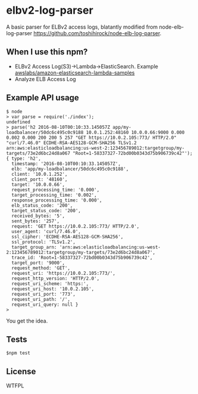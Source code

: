# elbv2-log-parser


A basic parser for ELBv2 access logs, blatantly modified from node-elb-log-parser https://github.com/toshihirock/node-elb-log-parser.

## When I use this npm?

+ ELBv2 Access Log(S3)->Lambda->ElasticSearch. Example [awslabs/amazon-elasticsearch-lambda-samples](https://github.com/awslabs/amazon-elasticsearch-lambda-samples/blob/master/src/s3_lambda_es.js)
+ Analyze ELB Access Log


## Example API usage

```
$ node
> var parse = require('./index');
undefined
> parse('h2 2016-08-10T00:10:33.145057Z app/my-loadbalancer/50dc6c495c0c9188 10.0.1.252:48160 10.0.0.66:9000 0.000 0.002 0.000 200 200 5 257 "GET https://10.0.2.105:773/ HTTP/2.0" "curl/7.46.0" ECDHE-RSA-AES128-GCM-SHA256 TLSv1.2 arn:aws:elasticloadbalancing:us-west-2:123456789012:targetgroup/my-targets/73e2d6bc24d8a067 "Root=1-58337327-72bd00b0343d75b906739c42"');
{ type: 'h2',
  timestamp: '2016-08-10T00:10:33.145057Z',
  elb: 'app/my-loadbalancer/50dc6c495c0c9188',
  client: '10.0.1.252',
  client_port: '48160',
  target: '10.0.0.66',
  request_processing_time: '0.000',
  target_processing_time: '0.002',
  response_processing_time: '0.000',
  elb_status_code: '200',
  target_status_code: '200',
  received_bytes: '5',
  sent_bytes: '257',
  request: 'GET https://10.0.2.105:773/ HTTP/2.0',
  user_agent: 'curl/7.46.0',
  ssl_cipher: 'ECDHE-RSA-AES128-GCM-SHA256',
  ssl_protocol: 'TLSv1.2',
  target_group_arn: 'arn:aws:elasticloadbalancing:us-west-2:123456789012:targetgroup/my-targets/73e2d6bc24d8a067',
  trace_id: 'Root=1-58337327-72bd00b0343d75b906739c42',
  target_port: '9000',
  request_method: 'GET',
  request_uri: 'https://10.0.2.105:773/',
  request_http_version: 'HTTP/2.0',
  request_uri_scheme: 'https:',
  request_uri_host: '10.0.2.105',
  request_uri_port: '773',
  request_uri_path: '/',
  request_uri_query: null }
>
```

You get the idea.

## Tests

```
$npm test
```

## License

WTFPL
